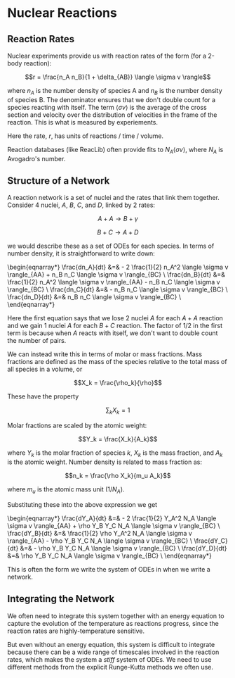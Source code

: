 Nuclear Reactions
=================

Reaction Rates
--------------

Nuclear experiments provide us with reaction rates of the form (for a 2-body reaction):

$$r = \frac{n_A n_B}{1 + \delta_{AB}} \langle \sigma v \rangle$$

where $n_A$ is the number density of species A and $n_B$ is the number
density of species B.  The denominator ensures that we don't double
count for a species reacting with itself.  The term $\langle \sigma v
\rangle$ is the average of the cross section and velocity over the
distribution of velocities in the frame of the reaction.  This is what is
measured by experiements.

Here the rate, $r$, has units of reactions / time / volume.


Reaction databases (like ReacLib) often provide fits to $N_A \langle \sigma v
\rangle$, where $N_A$ is Avogadro's number.

Structure of a Network
----------------------

A reaction network is a set of nuclei and the rates that link them together.  Consider
4 nuclei, $A$, $B$, $C$, and $D$, linked by 2 rates:

$$A + A \rightarrow B + \gamma$$

$$B + C \rightarrow A + D$$

we would describe these as a set of ODEs for each species.  In terms
of number density, it is straightforward to write down:

\begin{eqnarray*}
\frac{dn_A}{dt} &=& - 2 \frac{1}{2} n_A^2 \langle \sigma v \rangle_{AA}
                     + n_B n_C \langle \sigma v \rangle_{BC} \\
\frac{dn_B}{dt} &=& \frac{1}{2} n_A^2 \langle \sigma v \rangle_{AA} 
                     - n_B n_C \langle \sigma v \rangle_{BC} \\
\frac{dn_C}{dt} &=& - n_B n_C \langle \sigma v \rangle_{BC} \\
\frac{dn_D}{dt} &=&  n_B n_C \langle \sigma v \rangle_{BC} \\
\end{eqnarray*}

Here the first equation says that we lose 2 nuclei $A$ for each $A + A$ reaction
and we gain 1 nuclei $A$ for each $B + C$ reaction.  The factor of 1/2 in the first
term is because when $A$ reacts with itself, we don't want to double count the number
of pairs.

We can instead write this in terms of molar or mass fractions.  Mass fractions are defined
as the mass of the species relative to the total mass of all species in a volume, or

$$X_k = \frac{\rho_k}{\rho}$$

These have the property

$$\sum_k X_k = 1$$

Molar fractions are scaled by the atomic weight:

$$Y_k = \frac{X_k}{A_k}$$

where $Y_k$ is the molar fraction of species $k$, $X_k$ is the mass fraction, and $A_k$
is the atomic weight.  Number density is related to mass fraction as:

$$n_k = \frac{\rho X_k}{m_u A_k}$$

where $m_u$ is the atomic mass unit ($1/N_A$).

Substituting these into the above expression we get

\begin{eqnarray*}
\frac{dY_A}{dt} &=& - 2 \frac{1}{2} Y_A^2 N_A \langle \sigma v \rangle_{AA}
                     + \rho Y_B Y_C N_A \langle \sigma v \rangle_{BC} \\
\frac{dY_B}{dt} &=& \frac{1}{2} \rho Y_A^2 N_A \langle \sigma v \rangle_{AA} 
                     - \rho Y_B Y_C N_A \langle \sigma v \rangle_{BC} \\
\frac{dY_C}{dt} &=& - \rho Y_B Y_C N_A \langle \sigma v \rangle_{BC} \\
\frac{dY_D}{dt} &=&  \rho Y_B Y_C N_A \langle \sigma v \rangle_{BC} \\
\end{eqnarray*}

This is often the form we write the system of ODEs in when we write a network.

Integrating the Network
-----------------------

We often need to integrate this system together with an energy
equation to capture the evolution of the temperature as reactions
progress, since the reaction rates are highly-temperature sensitive.

But even without an energy equation, this system is difficult to
integrate because there can be a wide range of timescales involved in
the reaction rates, which makes the system a *stiff* system of ODEs.
We need to use different methods from the explicit Runge-Kutta methods
we often use.

